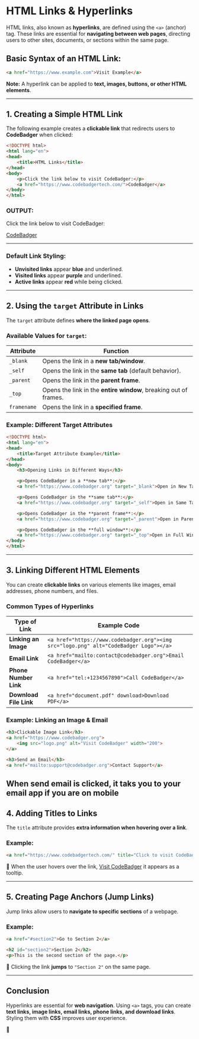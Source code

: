 

# **HTML Links & Hyperlinks**  
 

HTML links, also known as **hyperlinks**, are defined using the `<a>` (anchor) tag. These links are essential for **navigating between web pages**, directing users to other sites, documents, or sections within the same page.  

## **Basic Syntax of an HTML Link:**  
```html
<a href="https://www.example.com">Visit Example</a>
```
**Note:** A hyperlink can be applied to **text, images, buttons, or other HTML elements**.  

---

## **1. Creating a Simple HTML Link**  
The following example creates a **clickable link** that redirects users to **CodeBadger** when clicked:  

```html
<!DOCTYPE html>
<html lang="en">
<head>
    <title>HTML Links</title>
</head>
<body>
    <p>Click the link below to visit CodeBadger:</p>
    <a href="https://www.codebadgertech.com/">CodeBadger</a>
</body>
</html>
```
### OUTPUT:
<!DOCTYPE html>
<html lang="en">
<head>
   
</head>
<body>
    <p>Click the link below to visit CodeBadger:</p>
    <a href="https://www.codebadgertech.com/">CodeBadger</a>
</body>
</html>

<hr>

### **Default Link Styling:**  
- **Unvisited links** appear **blue** and underlined.  
- **Visited links** appear **purple** and underlined.  
- **Active links** appear **red** while being clicked.  

---

## **2. Using the `target` Attribute in Links**  
The `target` attribute defines **where the linked page opens**.  

### **Available Values for `target`:**  

| **Attribute** | **Function** |
|--------------|-------------|
| `_blank` | Opens the link in a **new tab/window**. |
| `_self` | Opens the link in the **same tab** (default behavior). |
| `_parent` | Opens the link in the **parent frame**. |
| `_top` | Opens the link in the **entire window**, breaking out of frames. |
| `framename` | Opens the link in a **specified frame**. |

### **Example: Different Target Attributes**
```html
<!DOCTYPE html>
<html lang="en">
<head>
    <title>Target Attribute Example</title>
</head>
<body>
    <h3>Opening Links in Different Ways</h3>

    <p>Opens CodeBadger in a **new tab**:</p>
    <a href="https://www.codebadger.org" target="_blank">Open in New Tab</a>

    <p>Opens CodeBadger in the **same tab**:</p>
    <a href="https://www.codebadger.org" target="_self">Open in Same Tab</a>

    <p>Opens CodeBadger in the **parent frame**:</p>
    <a href="https://www.codebadger.org" target="_parent">Open in Parent Frame</a>

    <p>Opens CodeBadger in the **full window**:</p>
    <a href="https://www.codebadger.org" target="_top">Open in Full Window</a>
</body>
</html>
```

---

## **3. Linking Different HTML Elements**  
You can create **clickable links** on various elements like images, email addresses, phone numbers, and files.  

### **Common Types of Hyperlinks**  

| **Type of Link** | **Example Code** |
|------------------|-----------------|
| **Linking an Image** | `<a href="https://www.codebadger.org"><img src="logo.png" alt="CodeBadger Logo"></a>` |
| **Email Link** | `<a href="mailto:contact@codebadger.org">Email CodeBadger</a>` |
| **Phone Number Link** | `<a href="tel:+1234567890">Call CodeBadger</a>` |
| **Download File Link** | `<a href="document.pdf" download>Download PDF</a>` |

### **Example: Linking an Image & Email**
```html
<h3>Clickable Image Link</h3>
<a href="https://www.codebadger.org">
    <img src="logo.png" alt="Visit CodeBadger" width="200">
</a>

<h3>Send an Email</h3>
<a href="mailto:support@codebadger.org">Contact Support</a>
```
When send email is clicked, it taks you to your email app if you are on mobile
---

## **4. Adding Titles to Links**
The `title` attribute provides **extra information when hovering over a link**.

### **Example:**
```html
<a href="https://www.codebadgertech.com/" title="Click to visit CodeBadger">Visit CodeBadger</a>
```
🔹 When the user hovers over the link, <a href="https://www.codebadgertech.com/" title="Click to visit CodeBadger">Visit CodeBadger</a> it appears as a tooltip.

---

## **5. Creating Page Anchors (Jump Links)**
Jump links allow users to **navigate to specific sections** of a webpage.

### **Example:**
```html
<a href="#section2">Go to Section 2</a>

<h2 id="section2">Section 2</h2>
<p>This is the second section of the page.</p>
```
🔹 Clicking the link **jumps** to `"Section 2"` on the same page.

---


## **Conclusion**  
Hyperlinks are essential for **web navigation**. Using `<a>` tags, you can create **text links, image links, email links, phone links, and download links**. Styling them with **CSS** improves user experience.

 🚀
